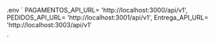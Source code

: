 .env
´
PAGAMENTOS_API_URL= 'http://localhost:3000/api/v1',
PEDIDOS_API_URL= 'http://localhost:3001/api/v1',
Entrega_API_URL= 'http://localhost:3003/api/v1'

´